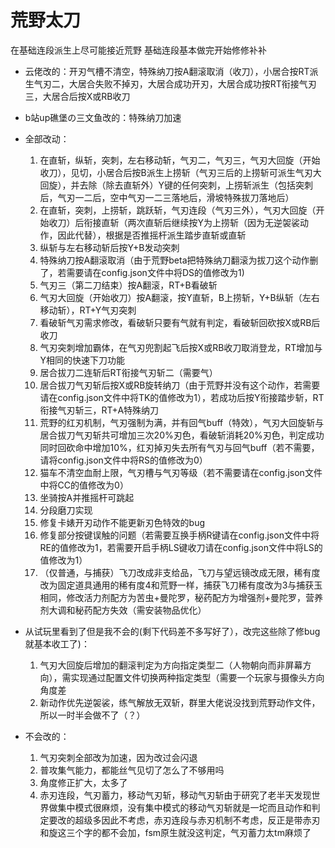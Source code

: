 # 荒野太刀
在基础连段派生上尽可能接近荒野 基础连段基本做完开始修修补补

- 云佬改的：开刃气槽不清空，特殊纳刀按A翻滚取消（收刀），小居合按RT派生气刃二，大居合失败不掉刃，大居合成功开刃，大居合成功按RT衔接气刃三，大居合后按X或RB收刀
- b站up礁堡の三文鱼改的：特殊纳刀加速
- 全部改动：
  1. 在直斩，纵斩，突刺，左右移动斩，气刃二，气刃三，气刃大回旋（开始收刀），见切，小居合后按B派生上捞斩（气刃三后的上捞斩可派生气刃大回旋），并去除（除去直斩外）Y键的任何突刺，上捞斩派生（包括突刺后，气刃一二后，空中气刃一二三落地后，滑坡特殊拔刀落地后）
  2. 在直斩，突刺，上捞斩，跳跃斩，气刃连段（气刃三外），气刃大回旋（开始收刀）后衔接直斩（两次直斩后继续按Y为上捞斩（因为无逆袈裟动作，因此代替），根据是否推摇杆派生踏步直斩或直斩
  3. 纵斩与左右移动斩后按Y+B发动突刺
  4. 特殊纳刀按A翻滚取消（由于荒野beta把特殊纳刀翻滚为拔刀这个动作删了，若需要请在config.json文件中将DS的值修改为1)
  5. 气刃三（第二刀结束）按A翻滚，RT+B看破斩
  6. 气刃大回旋（开始收刀）按A翻滚，按Y直斩，B上捞斩，Y+B纵斩（左右移动斩），RT+Y气刃突刺
  7. 看破斩气刃需求修改，看破斩只要有气就有判定，看破斩回砍按X或RB后收刀
  8. 气刃突刺增加霸体，在气刃兜割起飞后按X或RB收刀取消登龙，RT增加与Y相同的快速下刀功能
  9. 居合拔刀二连斩后RT衔接气刃斩二（需要气）
  10. 居合拔刀气刃斩后按X或RB旋转纳刀（由于荒野并没有这个动作，若需要请在config.json文件中将TK的值修改为1），若成功后按Y衔接踏步斩，RT衔接气刃斩三，RT+A特殊纳刀
  11. 荒野的红刃机制，气刃强制为满，并有回气buff（特效），气刃大回旋斩与居合拔刀气刃斩共可增加三次20%刃色，看破斩消耗20%刃色，判定成功同时回砍命中增加10%，红刃掉刃失去所有气刃与回气buff（若不需要，请将config.json文件中将RS的值修改为0）
  12. 猫车不清空血耐上限，气刃槽与气刃等级（若不需要请在config.json文件中将CC的值修改为0）
  13. 坐骑按A并推摇杆可跳起
  14. 分段磨刀实现
  15. 修复卡婊开刃动作不能更新刃色特效的bug
  16. 修复部分按键误触的问题（若需要互换手柄R键请在config.json文件中将RE的值修改为1，若需要开启手柄LS键收刀请在config.json文件中将LS的值修改为1）
  17. （仅普通，与捕获）飞刀改成非支给品，飞刀与望远镜改成无限，稀有度改为固定道具通用的稀有度4和荒野一样，捕获飞刀稀有度改为3与捕获玉相同，修改活力剂配方为苦虫+曼陀罗，秘药配方为增强剂+曼陀罗，营养剂大调和秘药配方失效（需安装物品优化）
- 从试玩里看到了但是我不会的(剩下代码差不多写好了），改完这些除了修bug就基本收工了)：
  1. 气刃大回旋后增加的翻滚判定为方向指定类型二（人物朝向而非屏幕方向），需实现通过配置文件切换两种指定类型（需要一个玩家与摄像头方向角度差
  2. 新动作优先逆袈裟，练气解放无双斩，群里大佬说没找到荒野动作文件，所以一时半会做不了（？）

- 不会改的：
  1. 气刃突刺全部改为加速，因为改过会闪退
  2. 普攻集气能力，都能丝气见切了怎么了不够用吗
  3. 角度修正扩大，太多了
  4. 赤刃连段，气刃蓄力，移动气刃斩，移动气刃斩由于研究了老半天发现世界做集中模式很麻烦，没有集中模式的移动气刃斩就是一坨而且动作和判定要改的超级多因此不考虑，赤刃连段与赤刃机制不考虑，反正是带赤刃和旋这三个字的都不会加，fsm原生就没这判定，气刃蓄力太tm麻烦了
